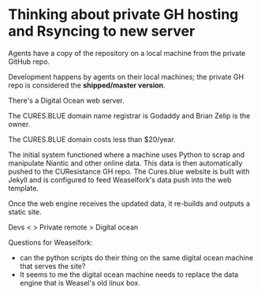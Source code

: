 # Thinking about private GH hosting and Rsyncing to new server


Agents have a copy of the repository on a local machine from the private GitHub repo.

Development happens by agents on their local machines; the private GH repo is considered the **shipped/master version**.

There's a Digital Ocean web server.

The CURES.BLUE domain name registrar is Godaddy and Brian Zelip is the owner.

The CURES.BLUE domain costs less than $20/year.

The initial system functioned where a machine uses Python to scrap and manipulate Niantic and other online data. This data is then automatically pushed to the CUResistance GH repo. The Cures.blue website is built with Jekyll and is configured to feed Weaselfork's data push into the web template.

Once the web engine receives the updated data, it re-builds and outputs a static site.



Devs < > Private remote
       > Digital ocean


Questions for Weaselfork:
- can the python scripts do their thing on the same digital ocean machine that serves the site?
- It seems to me the digital ocean machine needs to replace the data engine that is Weasel's old linux box.